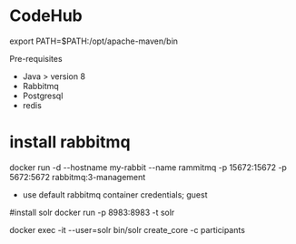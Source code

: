 # CodeHub

export PATH=$PATH:/opt/apache-maven/bin

Pre-requisites
- Java > version 8
- Rabbitmq
- Postgresql
- redis


# install rabbitmq
docker run -d --hostname my-rabbit --name rammitmq -p 15672:15672 -p 5672:5672 rabbitmq:3-management
- use default rabbitmq container credentials; guest

#install solr
docker run -p 8983:8983 -t solr

docker exec -it --user=solr <container-id> bin/solr create_core -c participants
